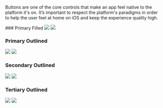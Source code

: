 Buttons are one of the core controls that make an app feel native to the platform it's on. It’s important to respect the platform's paradigms in order to help the user feel at home on iOS and keep the experience quality high.

<DisplayToggle onText="Dark" offText="Light" label="Theme Switcher">
### Primary Filled

<img className="off" src="https://res.cdn.office.net/files/fabric-cdn-prod_20230126.003/fabric-website/images/controls/ios/updated/img_button_01_primaryfilled_light.png?text=LightMode" />
<img className="on" src="https://res.cdn.office.net/files/fabric-cdn-prod_20230126.003/fabric-website/images/controls/ios/updated/img_button_01_primaryfilled_dark.png?text=DarkMode" />

### Primary Outlined

<img className="off" src="https://res.cdn.office.net/files/fabric-cdn-prod_20230126.003/fabric-website/images/controls/ios/updated/img_button_02_primaryoutlined_light.png?text=LightMode" />
<img className="on" src="https://res.cdn.office.net/files/fabric-cdn-prod_20230126.003/fabric-website/images/controls/ios/updated/img_button_02_primaryoutlined_dark.png?text=DarkMode" />

### Secondary Outlined

<img className="off" src="https://res.cdn.office.net/files/fabric-cdn-prod_20230126.003/fabric-website/images/controls/ios/updated/img_button_03_secondaryoutlined_light.png?text=LightMode" />
<img className="on" src="https://res.cdn.office.net/files/fabric-cdn-prod_20230126.003/fabric-website/images/controls/ios/updated/img_button_03_secondaryoutlined_dark.png?text=DarkMode" />

### Tertiary Outlined

<img className="off" src="https://res.cdn.office.net/files/fabric-cdn-prod_20230126.003/fabric-website/images/controls/ios/updated/img_button_04_tertiaryoutlined_light.png?text=LightMode" />
<img className="on" src="https://res.cdn.office.net/files/fabric-cdn-prod_20230126.003/fabric-website/images/controls/ios/updated/img_button_04_tertiaryoutlined_dark.png?text=DarkMode" />

</DisplayToggle>
